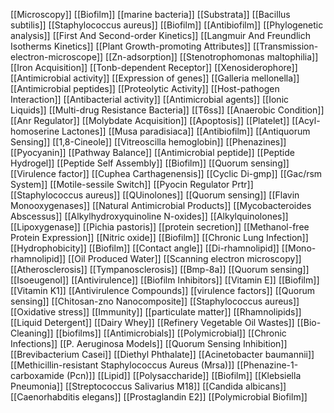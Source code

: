 [[Microscopy]]
[[Biofilm]]
[[marine bacteria]]
[[Substrata]]
[[Bacillus subtilis]]
[[Staphylococcus aureus]]
[[Biofilm]]
[[Antibiofilm]]
[[Phylogenetic analysis]]
[[First And Second-order Kinetics]]
[[Langmuir And Freundlich Isotherms Kinetics]]
[[Plant Growth-promoting Attributes]]
[[Transmission-electron-microscope]]
[[Zn-adsorption]]
[[Stenotrophomonas maltophilia]]
[[Iron Acquisition]]
[[Tonb-dependent Receptor]]
[[Xenosiderophore]]
[[Antimicrobial activity]]
[[Expression of genes]]
[[Galleria mellonella]]
[[Antimicrobial peptides]]
[[Proteolytic Activity]]
[[Host-pathogen Interaction]]
[[Antibacterial activity]]
[[Antimicrobial agents]]
[[Ionic Liquids]]
[[Multi-drug Resistance Bacteria]]
[[T6ss]]
[[Anaerobic Condition]]
[[Anr Regulator]]
[[Molybdate Acquisition]]
[[Apoptosis]]
[[Platelet]]
[[Acyl-homoserine Lactones]]
[[Musa paradisiaca]]
[[Antibiofilm]]
[[Antiquorum Sensing]]
[[1,8-Cineole]]
[[Vitreoscilla hemoglobin]]
[[Phenazines]]
[[Pyocyanin]]
[[Pathway Balance]]
[[Antimicrobial peptide]]
[[Peptide Hydrogel]]
[[Peptide Self Assembly]]
[[Biofilm]]
[[Quorum sensing]]
[[Virulence factor]]
[[Cuphea Carthagenensis]]
[[Cyclic Di-gmp]]
[[Gac/rsm System]]
[[Motile-sessile Switch]]
[[Pyocin Regulator Prtr]]
[[Staphylococcus aureus]]
[[QUinolones]]
[[Quorum sensing]]
[[Flavin Monooxygenases]]
[[Natural Antimicrobial Products]]
[[Mycobacteroides Abscessus]]
[[Alkylhydroxyquinoline N-oxides]]
[[Alkylquinolones]]
[[Lipoxygenase]]
[[Pichia pastoris]]
[[protein secretion]]
[[Methanol-free Protein Expression]]
[[Nitric oxide]]
[[Biofilm]]
[[Chronic Lung Infection]]
[[Hydrophobicity]]
[[Biofilm]]
[[Contact angle]]
[[Di-rhamnolipid]]
[[Mono-rhamnolipid]]
[[Oil Produced Water]]
[[Scanning electron microscopy]]
[[Atherosclerosis]]
[[Tympanosclerosis]]
[[Bmp-8a]]
[[Quorum sensing]]
[[Isoeugenol]]
[[Antivirulence]]
[[Biofilm Inhibitors]]
[[Vitamin E]]
[[Biofilm]]
[[Vitamin K1]]
[[Antivirulence Compounds]]
[[virulence factors]]
[[Quorum sensing]]
[[Chitosan-zno Nanocomposite]]
[[Staphylococcus aureus]]
[[Oxidative stress]]
[[Immunity]]
[[particulate matter]]
[[Rhamnolipids]]
[[Liquid Detergent]]
[[Dairy Whey]]
[[Refinery Vegetable Oil Wastes]]
[[Bio-Cleaning]]
[[biofilms]]
[[Antimicrobials]]
[[Polymicrobial]]
[[Chronic Infections]]
[[P. Aeruginosa Models]]
[[Quorum Sensing Inhibition]]
[[Brevibacterium Casei]]
[[Diethyl Phthalate]]
[[Acinetobacter baumannii]]
[[Methicillin-resistant Staphylococcus Aureus (Mrsa)]]
[[Phenazine-1-carboxamide (Pcn)]]
[[Lipid]]
[[Polysaccharide]]
[[Biofilm]]
[[Klebsiella Pneumonia]]
[[Streptococcus Salivarius M18]]
[[Candida albicans]]
[[Caenorhabditis elegans]]
[[Prostaglandin E2]]
[[Polymicrobial Biofilm]]
